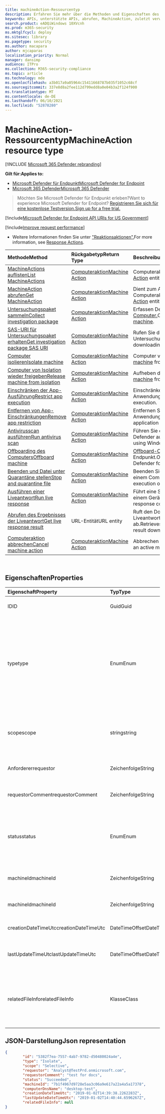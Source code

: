 ```yaml
---
title: machineAction-Ressourcentyp
description: Erfahren Sie mehr über die Methoden und Eigenschaften des MachineAction-Ressourcentyps in Microsoft Defender für Endpunkt.
keywords: APIs, unterstützte APIs, abrufen, MachineAction, zuletzt verwendet
search.product: eADQiWindows 10XVcnh
ms.prod: m365-security
ms.mktglfcycl: deploy
ms.sitesec: library
ms.pagetype: security
ms.author: macapara
author: mjcaparas
localization_priority: Normal
manager: dansimp
audience: ITPro
ms.collection: M365-security-compliance
ms.topic: article
ms.technology: mde
ms.openlocfilehash: a3b017a9a05964c15411668787b035f1052c68cf
ms.sourcegitcommit: 337e8d8a2fee112d799edd8a0e04b3a2f124f900
ms.translationtype: MT
ms.contentlocale: de-DE
ms.lasthandoff: 06/10/2021
ms.locfileid: "52878280"
---
```

# <a name="machineaction-resource-type"></a><span data-ttu-id="fee06-104">MachineAction-Ressourcentyp</span><span class="sxs-lookup"><span data-stu-id="fee06-104">MachineAction resource type</span></span>

[!INCLUDE [Microsoft 365 Defender rebranding](../../includes/microsoft-defender.md)]

<span data-ttu-id="fee06-105">**Gilt für:**</span><span class="sxs-lookup"><span data-stu-id="fee06-105">**Applies to:**</span></span>
- [<span data-ttu-id="fee06-106">Microsoft Defender für Endpunkt</span><span class="sxs-lookup"><span data-stu-id="fee06-106">Microsoft Defender for Endpoint</span></span>](https://go.microsoft.com/fwlink/p/?linkid=2154037)
- [<span data-ttu-id="fee06-107">Microsoft 365 Defender</span><span class="sxs-lookup"><span data-stu-id="fee06-107">Microsoft 365 Defender</span></span>](https://go.microsoft.com/fwlink/?linkid=2118804)

> <span data-ttu-id="fee06-108">Möchten Sie Microsoft Defender für Endpunkt erleben?</span><span class="sxs-lookup"><span data-stu-id="fee06-108">Want to experience Microsoft Defender for Endpoint?</span></span> [<span data-ttu-id="fee06-109">Registrieren Sie sich für eine kostenlose Testversion.</span><span class="sxs-lookup"><span data-stu-id="fee06-109">Sign up for a free trial.</span></span>](https://www.microsoft.com/microsoft-365/windows/microsoft-defender-atp?ocid=docs-wdatp-exposedapis-abovefoldlink) 


[!include[Microsoft Defender for Endpoint API URIs for US Government](../../includes/microsoft-defender-api-usgov.md)]

[!include[Improve request performance](../../includes/improve-request-performance.md)]


- <span data-ttu-id="fee06-110">Weitere Informationen finden Sie unter ["Reaktionsaktionen".](respond-machine-alerts.md)</span><span class="sxs-lookup"><span data-stu-id="fee06-110">For more information, see [Response Actions](respond-machine-alerts.md).</span></span> 

| <span data-ttu-id="fee06-111">Methode</span><span class="sxs-lookup"><span data-stu-id="fee06-111">Method</span></span>                                                            | <span data-ttu-id="fee06-112">Rückgabetyp</span><span class="sxs-lookup"><span data-stu-id="fee06-112">Return Type</span></span>                        | <span data-ttu-id="fee06-113">Beschreibung</span><span class="sxs-lookup"><span data-stu-id="fee06-113">Description</span></span>                                                 |
|:------------------------------------------------------------------|:-----------------------------------|:------------------------------------------------------------|
| [<span data-ttu-id="fee06-114">MachineActions auflisten</span><span class="sxs-lookup"><span data-stu-id="fee06-114">List MachineActions</span></span>](get-machineactions-collection.md)           | [<span data-ttu-id="fee06-115">Computeraktion</span><span class="sxs-lookup"><span data-stu-id="fee06-115">Machine Action</span></span>](machineaction.md) | <span data-ttu-id="fee06-116">Computeraktionsentitäten [auflisten.](machineaction.md)</span><span class="sxs-lookup"><span data-stu-id="fee06-116">List [Machine Action](machineaction.md) entities.</span></span>           |
| [<span data-ttu-id="fee06-117">MachineAction abrufen</span><span class="sxs-lookup"><span data-stu-id="fee06-117">Get MachineAction</span></span>](get-machineaction-object.md)                  | [<span data-ttu-id="fee06-118">Computeraktion</span><span class="sxs-lookup"><span data-stu-id="fee06-118">Machine Action</span></span>](machineaction.md) | <span data-ttu-id="fee06-119">Dient zum [](machineaction.md) Abrufen einer einzelnen Computeraktionsentität.</span><span class="sxs-lookup"><span data-stu-id="fee06-119">Get a single [Machine Action](machineaction.md) entity.</span></span>     |
| [<span data-ttu-id="fee06-120">Untersuchungspaket sammeln</span><span class="sxs-lookup"><span data-stu-id="fee06-120">Collect investigation package</span></span>](collect-investigation-package.md) | [<span data-ttu-id="fee06-121">Computeraktion</span><span class="sxs-lookup"><span data-stu-id="fee06-121">Machine Action</span></span>](machineaction.md) | <span data-ttu-id="fee06-122">Erfassen Des Untersuchungspakets von einem [Computer.](machine.md)</span><span class="sxs-lookup"><span data-stu-id="fee06-122">Collect investigation package from a [machine](machine.md).</span></span> |
| [<span data-ttu-id="fee06-123">SAS-URI für Untersuchungspaket erhalten</span><span class="sxs-lookup"><span data-stu-id="fee06-123">Get investigation package SAS URI</span></span>](get-package-sas-uri.md)       | [<span data-ttu-id="fee06-124">Computeraktion</span><span class="sxs-lookup"><span data-stu-id="fee06-124">Machine Action</span></span>](machineaction.md) | <span data-ttu-id="fee06-125">Rufen Sie den URI zum Herunterladen des Untersuchungspakets ab.</span><span class="sxs-lookup"><span data-stu-id="fee06-125">Get URI for downloading the investigation package.</span></span>          |
| [<span data-ttu-id="fee06-126">Computer isolieren</span><span class="sxs-lookup"><span data-stu-id="fee06-126">Isolate machine</span></span>](isolate-machine.md)                             | [<span data-ttu-id="fee06-127">Computeraktion</span><span class="sxs-lookup"><span data-stu-id="fee06-127">Machine Action</span></span>](machineaction.md) | <span data-ttu-id="fee06-128">Computer [](machine.md) vom Netzwerk isolieren.</span><span class="sxs-lookup"><span data-stu-id="fee06-128">Isolate [machine](machine.md) from network.</span></span>                 |
| [<span data-ttu-id="fee06-129">Computer von Isolation wieder freigeben</span><span class="sxs-lookup"><span data-stu-id="fee06-129">Release machine from isolation</span></span>](unisolate-machine.md)            | [<span data-ttu-id="fee06-130">Computeraktion</span><span class="sxs-lookup"><span data-stu-id="fee06-130">Machine Action</span></span>](machineaction.md) | <span data-ttu-id="fee06-131">Aufheben [](machine.md) der Computerisolation.</span><span class="sxs-lookup"><span data-stu-id="fee06-131">Release [machine](machine.md) from Isolation.</span></span>               |
| [<span data-ttu-id="fee06-132">Einschränken der App-Ausführung</span><span class="sxs-lookup"><span data-stu-id="fee06-132">Restrict app execution</span></span>](restrict-code-execution.md)              | [<span data-ttu-id="fee06-133">Computeraktion</span><span class="sxs-lookup"><span data-stu-id="fee06-133">Machine Action</span></span>](machineaction.md) | <span data-ttu-id="fee06-134">Einschränken der Anwendungsausführung.</span><span class="sxs-lookup"><span data-stu-id="fee06-134">Restrict application execution.</span></span>                             |
| [<span data-ttu-id="fee06-135">Entfernen von App-Einschränkungen</span><span class="sxs-lookup"><span data-stu-id="fee06-135">Remove app restriction</span></span>](unrestrict-code-execution.md)            | [<span data-ttu-id="fee06-136">Computeraktion</span><span class="sxs-lookup"><span data-stu-id="fee06-136">Machine Action</span></span>](machineaction.md) | <span data-ttu-id="fee06-137">Entfernen Sie die Anwendungsausführungseinschränkung.</span><span class="sxs-lookup"><span data-stu-id="fee06-137">Remove application execution restriction.</span></span>                   |
| [<span data-ttu-id="fee06-138">Antivirusscan ausführen</span><span class="sxs-lookup"><span data-stu-id="fee06-138">Run antivirus scan</span></span>](run-av-scan.md)                              | [<span data-ttu-id="fee06-139">Computeraktion</span><span class="sxs-lookup"><span data-stu-id="fee06-139">Machine Action</span></span>](machineaction.md) | <span data-ttu-id="fee06-140">Führen Sie einen AV-Scan mit Windows Defender aus (falls zutreffend).</span><span class="sxs-lookup"><span data-stu-id="fee06-140">Run an AV scan using Windows Defender (when applicable).</span></span>    |
| [<span data-ttu-id="fee06-141">Offboarding des Computers</span><span class="sxs-lookup"><span data-stu-id="fee06-141">Offboard machine</span></span>](offboard-machine-api.md)                       | [<span data-ttu-id="fee06-142">Computeraktion</span><span class="sxs-lookup"><span data-stu-id="fee06-142">Machine Action</span></span>](machineaction.md) | <span data-ttu-id="fee06-143">[Offboard-Computer](machine.md) von Microsoft Defender für Endpunkt.</span><span class="sxs-lookup"><span data-stu-id="fee06-143">Offboard [machine](machine.md) from Microsoft Defender for Endpoint.</span></span> |
| [<span data-ttu-id="fee06-144">Beenden und Datei unter Quarantäne stellen</span><span class="sxs-lookup"><span data-stu-id="fee06-144">Stop and quarantine file</span></span>](stop-and-quarantine-file.md)           | [<span data-ttu-id="fee06-145">Computeraktion</span><span class="sxs-lookup"><span data-stu-id="fee06-145">Machine Action</span></span>](machineaction.md) | <span data-ttu-id="fee06-146">Beenden Sie die Ausführung einer Datei auf einem Computer, und löschen Sie sie.</span><span class="sxs-lookup"><span data-stu-id="fee06-146">Stop execution of a file on a machine and delete it.</span></span>        |
| [<span data-ttu-id="fee06-147">Ausführen einer Liveantwort</span><span class="sxs-lookup"><span data-stu-id="fee06-147">Run live response</span></span>](run-live-response.md)                     | [<span data-ttu-id="fee06-148">Computeraktion</span><span class="sxs-lookup"><span data-stu-id="fee06-148">Machine Action</span></span>](machineaction.md)  | <span data-ttu-id="fee06-149">Führt eine Sequenz von Liveantwortbefehlen auf einem Gerät aus.</span><span class="sxs-lookup"><span data-stu-id="fee06-149">Runs a sequence of live response commands on a device</span></span>                       |
| [<span data-ttu-id="fee06-150">Abrufen des Ergebnisses der Liveantwort</span><span class="sxs-lookup"><span data-stu-id="fee06-150">Get live response result</span></span>](get-live-response-result.md) | <span data-ttu-id="fee06-151">URL-Entität</span><span class="sxs-lookup"><span data-stu-id="fee06-151">URL entity</span></span>      | <span data-ttu-id="fee06-152">Ruft den Downloadlink für bestimmte Liveantwortbefehle über seinen Index ab.</span><span class="sxs-lookup"><span data-stu-id="fee06-152">Retrieves specific live response command result download link by its index.</span></span> |
|[<span data-ttu-id="fee06-153">Computeraktion abbrechen</span><span class="sxs-lookup"><span data-stu-id="fee06-153">Cancel machine action</span></span>](cancel-machine-action.md)                                | [<span data-ttu-id="fee06-154">Computeraktion</span><span class="sxs-lookup"><span data-stu-id="fee06-154">Machine Action</span></span>](machineaction.md)  | <span data-ttu-id="fee06-155">Abbrechen einer aktiven Computeraktion.</span><span class="sxs-lookup"><span data-stu-id="fee06-155">Cancel an active machine action.</span></span>                                            |

<br>

## <a name="properties"></a><span data-ttu-id="fee06-156">Eigenschaften</span><span class="sxs-lookup"><span data-stu-id="fee06-156">Properties</span></span>

| <span data-ttu-id="fee06-157">Eigenschaft</span><span class="sxs-lookup"><span data-stu-id="fee06-157">Property</span></span>            | <span data-ttu-id="fee06-158">Typ</span><span class="sxs-lookup"><span data-stu-id="fee06-158">Type</span></span>           | <span data-ttu-id="fee06-159">Beschreibung</span><span class="sxs-lookup"><span data-stu-id="fee06-159">Description</span></span>                                                                                                                                                                                                    |
|:--------------------|:---------------|:---------------------------------------------------------------------------------------------------------------------------------------------------------------------------------------------------------------|
| <span data-ttu-id="fee06-160">ID</span><span class="sxs-lookup"><span data-stu-id="fee06-160">ID</span></span>                  | <span data-ttu-id="fee06-161">Guid</span><span class="sxs-lookup"><span data-stu-id="fee06-161">Guid</span></span>           | <span data-ttu-id="fee06-162">Die Identität der Computeraktionsentität. [](machineaction.md)</span><span class="sxs-lookup"><span data-stu-id="fee06-162">Identity of the [Machine Action](machineaction.md) entity.</span></span>                                                                                                                                                     |
| <span data-ttu-id="fee06-163">type</span><span class="sxs-lookup"><span data-stu-id="fee06-163">type</span></span>                | <span data-ttu-id="fee06-164">Enum</span><span class="sxs-lookup"><span data-stu-id="fee06-164">Enum</span></span>           | <span data-ttu-id="fee06-165">Typ der Aktion.</span><span class="sxs-lookup"><span data-stu-id="fee06-165">Type of the action.</span></span> <span data-ttu-id="fee06-166">Mögliche Werte sind: "RunAntiVirusScan", "Offboard", "CollectInvestigationPackage", "Isolate", "Unisolate", "StopAndQuarantineFile", "RestrictCodeExecution" und "UnrestrictCodeExecution"</span><span class="sxs-lookup"><span data-stu-id="fee06-166">Possible values are: "RunAntiVirusScan", "Offboard", "CollectInvestigationPackage", "Isolate", "Unisolate", "StopAndQuarantineFile", "RestrictCodeExecution" and "UnrestrictCodeExecution"</span></span> |
| <span data-ttu-id="fee06-167">scope</span><span class="sxs-lookup"><span data-stu-id="fee06-167">scope</span></span>               | <span data-ttu-id="fee06-168">string</span><span class="sxs-lookup"><span data-stu-id="fee06-168">string</span></span>         | <span data-ttu-id="fee06-169">Bereich der Aktion.</span><span class="sxs-lookup"><span data-stu-id="fee06-169">Scope of the action.</span></span> <span data-ttu-id="fee06-170">"Vollständig" oder "Selektiv" für Isolation, "Schnell" oder "Vollständig" für Antivirenscans.</span><span class="sxs-lookup"><span data-stu-id="fee06-170">"Full" or "Selective" for Isolation, "Quick" or "Full" for Anti-Virus scan.</span></span>                                                                                                   |
| <span data-ttu-id="fee06-171">Anforderer</span><span class="sxs-lookup"><span data-stu-id="fee06-171">requestor</span></span>           | <span data-ttu-id="fee06-172">Zeichenfolge</span><span class="sxs-lookup"><span data-stu-id="fee06-172">String</span></span>         | <span data-ttu-id="fee06-173">Die Identität der Person, die die Aktion ausgeführt hat.</span><span class="sxs-lookup"><span data-stu-id="fee06-173">Identity of the person that executed the action.</span></span>                                                                                                                                                               |
| <span data-ttu-id="fee06-174">requestorComment</span><span class="sxs-lookup"><span data-stu-id="fee06-174">requestorComment</span></span>    | <span data-ttu-id="fee06-175">Zeichenfolge</span><span class="sxs-lookup"><span data-stu-id="fee06-175">String</span></span>         | <span data-ttu-id="fee06-176">Kommentar, der beim Ausgeben der Aktion geschrieben wurde.</span><span class="sxs-lookup"><span data-stu-id="fee06-176">Comment that was written when issuing the action.</span></span>                                                                                                                                                              |
| <span data-ttu-id="fee06-177">status</span><span class="sxs-lookup"><span data-stu-id="fee06-177">status</span></span>              | <span data-ttu-id="fee06-178">Enum</span><span class="sxs-lookup"><span data-stu-id="fee06-178">Enum</span></span>           | <span data-ttu-id="fee06-179">Aktueller Status des Befehls.</span><span class="sxs-lookup"><span data-stu-id="fee06-179">Current status of the command.</span></span> <span data-ttu-id="fee06-180">Mögliche Werte sind: "Pending", "InProgress", "Succeeded", "Failed", "TimeOut" und "Canceled".</span><span class="sxs-lookup"><span data-stu-id="fee06-180">Possible values are: "Pending", "InProgress", "Succeeded", "Failed", "TimeOut" and "Canceled".</span></span>                                                                                 |
| <span data-ttu-id="fee06-181">machineId</span><span class="sxs-lookup"><span data-stu-id="fee06-181">machineId</span></span>           | <span data-ttu-id="fee06-182">Zeichenfolge</span><span class="sxs-lookup"><span data-stu-id="fee06-182">String</span></span>         | <span data-ttu-id="fee06-183">ID des [Computers,](machine.md) auf dem die Aktion ausgeführt wurde.</span><span class="sxs-lookup"><span data-stu-id="fee06-183">ID of the [machine](machine.md) on which the action was executed.</span></span>                                                                                                                                              |
| <span data-ttu-id="fee06-184">machineId</span><span class="sxs-lookup"><span data-stu-id="fee06-184">machineId</span></span>           | <span data-ttu-id="fee06-185">Zeichenfolge</span><span class="sxs-lookup"><span data-stu-id="fee06-185">String</span></span>         | <span data-ttu-id="fee06-186">Name des [Computers,](machine.md) auf dem die Aktion ausgeführt wurde.</span><span class="sxs-lookup"><span data-stu-id="fee06-186">Name of the [machine](machine.md) on which the action was executed.</span></span>                                                                                                                                            |
| <span data-ttu-id="fee06-187">creationDateTimeUtc</span><span class="sxs-lookup"><span data-stu-id="fee06-187">creationDateTimeUtc</span></span> | <span data-ttu-id="fee06-188">DateTimeOffset</span><span class="sxs-lookup"><span data-stu-id="fee06-188">DateTimeOffset</span></span> | <span data-ttu-id="fee06-189">Datum und Uhrzeit der Erstellung der Aktion.</span><span class="sxs-lookup"><span data-stu-id="fee06-189">The date and time when the action was created.</span></span>                                                                                                                                                                 |
| <span data-ttu-id="fee06-190">lastUpdateTimeUtc</span><span class="sxs-lookup"><span data-stu-id="fee06-190">lastUpdateTimeUtc</span></span>   | <span data-ttu-id="fee06-191">DateTimeOffset</span><span class="sxs-lookup"><span data-stu-id="fee06-191">DateTimeOffset</span></span> | <span data-ttu-id="fee06-192">Datum und Uhrzeit der letzten Aktualisierung des Aktionsstatus.</span><span class="sxs-lookup"><span data-stu-id="fee06-192">The last date and time when the action status was updated.</span></span>                                                                                                                                                     |
| <span data-ttu-id="fee06-193">relatedFileInfo</span><span class="sxs-lookup"><span data-stu-id="fee06-193">relatedFileInfo</span></span>     | <span data-ttu-id="fee06-194">Klasse</span><span class="sxs-lookup"><span data-stu-id="fee06-194">Class</span></span>          | <span data-ttu-id="fee06-195">Enthält zwei Eigenschaften.</span><span class="sxs-lookup"><span data-stu-id="fee06-195">Contains two Properties.</span></span> <span data-ttu-id="fee06-196">string ```fileIdentifier``` , Enum ```fileIdentifierType``` with the possible values: "Sha1", "Sha256" and "Md5".</span><span class="sxs-lookup"><span data-stu-id="fee06-196">string ```fileIdentifier```, Enum ```fileIdentifierType``` with the possible values: "Sha1", "Sha256" and "Md5".</span></span>                                                                         |



## <a name="json-representation"></a><span data-ttu-id="fee06-197">JSON-Darstellung</span><span class="sxs-lookup"><span data-stu-id="fee06-197">Json representation</span></span>

```json
{
        "id": "5382f7ea-7557-4ab7-9782-d50480024a4e",
        "type": "Isolate",
        "scope": "Selective",
        "requestor": "Analyst@TestPrd.onmicrosoft.com",
        "requestorComment": "test for docs",
        "status": "Succeeded",
        "machineId": "7b1f4967d9728e5aa3c06a9e617a22a4a5a17378",
        "computerDnsName": "desktop-test",
        "creationDateTimeUtc": "2019-01-02T14:39:38.2262283Z",
        "lastUpdateDateTimeUtc": "2019-01-02T14:40:44.6596267Z",
        "relatedFileInfo": null
}
```
